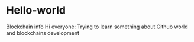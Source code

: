 # Hello-world
Blockchain info
Hi everyone:
Trying to learn something about Github world and blockchains development
